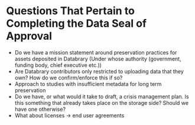 Questions That Pertain to Completing the Data Seal of Approval 
==============================================================

- Do we have a mission statement around preservation practices for assets deposited in Databrary (Under whose authority (government, funding body, chief executive etc.))
- Are Databrary contributors only restricted to uploading data that they own? How do we confirm/enforce this if so?
- Approach to studies with insufficient metadata for long term preservation
- Do we have, or what would it take to draft, a crisis management plan. Is this something that already takes place on the storage side? Should we have one otherwise?
- What about licenses -> end user agreements